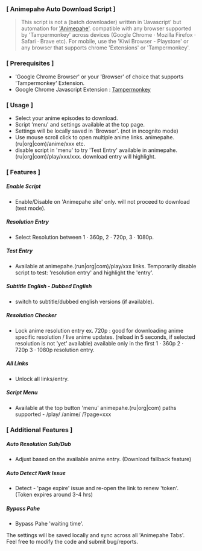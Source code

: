 ### [ Animepahe Auto Download Script ]
> This script is not a (batch downloader) written in 'Javascript' but automation for ['Animepahe'](https://animepahe.com). 
compatible with any browser supported by 'Tampermonkey' across devices (Google Chrome · Mozilla Firefox · Safari · Brave etc). 
For mobile, use the 'Kiwi Browser - Playstore' or any browser that supports chrome 'Extensions' or 'Tampermonkey'.

### [ Prerequisites ]
- 'Google Chrome Browser' or your 'Browser' of choice that supports 'Tampermonkey' Extension.
- Google Chrome Javascript Extension : [Tampermonkey](https://chrome.google.com/webstore/detail/dhdgffkkebhmkfjojejmpbldmpobfkfo)

### [ Usage ]
- Select your anime episodes to download.
- Script 'menu' and settings available at the top page.
- Settings will be locally saved in 'Browser'. (not in incognito mode)
- Use mouse scroll click to open multiple anime links. animepahe.(ru|org|com)/anime/xxx etc.
- disable script in 'menu' to try 'Test Entry' available in animepahe.(ru|org|com)/play/xxx/xxx. download entry will highlight.

### [ Features ]

##### Enable Script
  - Enable/Disable on 'Animepahe site' only. will not proceed to download (test mode).

##### Resolution Entry
  - Select Resolution between 1 · 360p, 2 · 720p, 3 · 1080p.

##### Test Entry
  - Available at animepahe.(run|org|com)/play/xxx links. Temporarily disable script to test: 'resolution entry' and highlight the 'entry'.

##### Subtitle English - Dubbed English
  - switch to subtitle/dubbed english versions (if available).

##### Resolution Checker
  - Lock anime resolution entry ex. 720p : good for downloading anime specific resolution / live anime updates. (reload in 5 seconds, if selected resolution is not 'yet' available) available only in the first 1 · 360p 2 · 720p 3 · 1080p resolution entry.

##### All Links
  - Unlock all links/entry.

##### Script Menu
  - Available at the top button 'menu' animepahe.(ru|org|com) paths supported - /play/ /anime/ /?page=xxx

### [ Additional Features ]

##### Auto Resolution Sub/Dub
  - Adjust based on the available anime entry. (Download fallback feature)

##### Auto Detect Kwik Issue
  - Detect - 'page expire' issue and re-open the link to renew 'token'. (Token expires around 3-4 hrs)

##### Bypass Pahe
  - Bypass Pahe 'waiting time'. 

The settings will be saved locally and sync across all 'Animepahe Tabs'. Feel free to modify the code and submit bug/reports.
